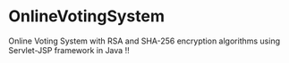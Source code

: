 # OnlineVotingSystem

Online Voting System with RSA and SHA-256 encryption algorithms using Servlet-JSP framework in Java !!

